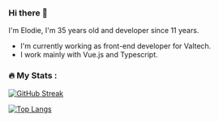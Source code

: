 ### Hi there 👋

I'm Elodie, I'm 35 years old and developer since 11 years. 

- I'm currently working as front-end developer for Valtech.
- I work mainly with Vue.js and Typescript.

### :fire: My Stats :

[![GitHub Streak](https://streak-stats.demolab.com?user=eecija&theme=dark)](https://git.io/streak-stats)

[![Top Langs](https://github-readme-stats.vercel.app/api/top-langs/?username=eecija)](https://github.com/anuraghazra/github-readme-stats)
